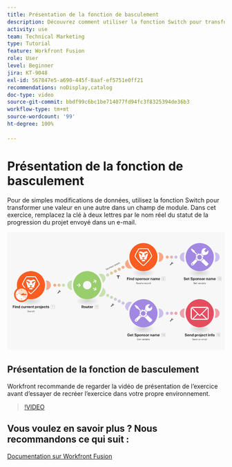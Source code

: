 ```yaml
---
title: Présentation de la fonction de basculement
description: Découvrez comment utiliser la fonction Switch pour transformer une valeur en une autre dans un champ de module dans  [!DNL Adobe Workfront Fusion].
activity: use
team: Technical Marketing
type: Tutorial
feature: Workfront Fusion
role: User
level: Beginner
jira: KT-9048
exl-id: 567847e5-a690-445f-8aaf-ef5751e0ff21
recommendations: noDisplay,catalog
doc-type: video
source-git-commit: bbdf99c6bc1be714077fd94fc3f8325394de36b3
workflow-type: tm+mt
source-wordcount: '99'
ht-degree: 100%

---
```


# Présentation de la fonction de basculement

Pour de simples modifications de données, utilisez la fonction Switch pour transformer une valeur en une autre dans un champ de module. Dans cet exercice, remplacez la clé à deux lettres par le nom réel du statut de la progression du projet envoyé dans un e-mail.

![Une image de l’utilisation de la fonction switch](assets/beyond-basic-modules-3.png)

## Présentation de la fonction de basculement

Workfront recommande de regarder la vidéo de présentation de l’exercice avant d’essayer de recréer l’exercice dans votre propre environnement.

>[!VIDEO](https://video.tv.adobe.com/v/335289/?quality=12&learn=on&enablevpops=1)



## Vous voulez en savoir plus ? Nous recommandons ce qui suit :

[Documentation sur Workfront Fusion](https://experienceleague.adobe.com/fr/docs/workfront-fusion/using/get-started-with-fusion/understand-workfront-fusion/workfront-fusion-overview)
